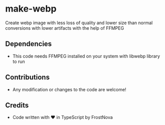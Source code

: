 # make-webp
 Create webp image with less loss of quality and lower size than normal conversions with lower artifacts with the help of FFMPEG

## Dependencies
- This code needs FFMPEG installed on your system with libwebp library to run

## Contributions
- Any modification or changes to the code are welcome!

## Credits
- Code written with ❤️ in TypeScript by FrostNova


